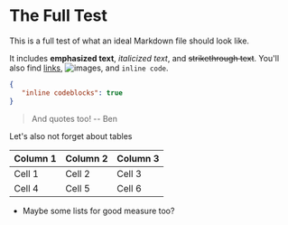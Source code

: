 # The Full Test
This is a full test of what an ideal Markdown file should look like.

It includes **emphasized text**, *italicized text*, and ~~strikethrough text~~.
You'll also find [links](https://google.com), ![images](https://cdn.sierrasoftworks.com/logos/icon.ico), and `inline code`.

```json
{
   "inline codeblocks": true
}
```

> And quotes too!
> -- Ben

Let's also not forget about tables

| Column 1 | Column 2 | Column 3 |
| -------- | -------- | -------- |
| Cell 1   | Cell 2   | Cell 3   |
| Cell 4   | Cell 5   | Cell 6   |

- Maybe some lists for good measure too?